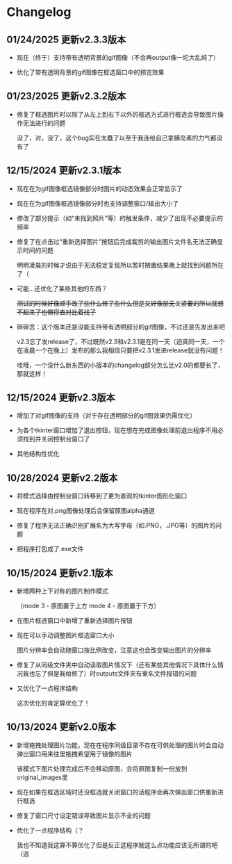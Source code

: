 # Changelog

## 01/24/2025 更新v2.3.3版本

* 现在（终于）支持带有透明背景的gif图像（不会再output像一坨大乱炖了）

* 优化了带有透明背景的gif图像在框选窗口中的预览效果

## 01/23/2025 更新v2.3.2版本

* 修复了框选图片时以除了从左上到右下以外的框选方式进行框选会导致图片操作无法进行的问题

  没了，对，没了，这个bug实在太蠢了以至于我连给自己拿胰岛素的力气都没有了

## 12/15/2024 更新v2.3.1版本

* 现在在为gif图像框选镜像部分时图片的动态效果会正常显示了

* 现在在为gif图像框选镜像部分时也支持调整窗口/输出大小了

* 修改了部分提示（如“未找到照片”等）的触发条件，减少了出现不必要提示的频率

* 修复了在点击过“重新选择图片”按钮后完成裁剪的输出图片文件名无法正确显示时间的问题

  明明凌晨的时候才说由于无法稳定复现所以暂时搁置结果晚上就找到问题所在了（

* 可能...还优化了某些其他的东西？

  ~~测试的时候好像顺手改了些什么修了些什么但是又好像挺无关紧要的所以就想不起来了也懒得去对比着找了~~

* 碎碎念：这个版本还是没能支持带有透明部分的gif图像，不过还是先发出来吧

  v2.3忘了发release了，不过既然v2.3和v2.3.1是在同一天（迫真同一天，一个在凌晨一个在晚上）发布的那么我相信只要把v2.3.1发进release就没有问题！

  哇哦，一个没什么新东西的小版本的changelog部分怎么比v2.0的都要长了，那就这样！

## 12/15/2024 更新v2.3版本

* 增加了对gif图像的支持（对于存在透明部分的gif图效果仍需优化）

* 为各个tkinter窗口增加了退出按钮，现在想在完成图像处理前退出程序不用必须找到并关闭控制台窗口了

* 其他结构性优化

## 10/28/2024 更新v2.2版本

* 将模式选择由控制台窗口转移到了更为直观的tkinter图形化窗口

* 现在程序在对.png图像处理后会保留原图alpha通道

* 修复了程序无法正确识别扩展名为大写字母（如.PNG，.JPG等）的图片的问题

* 把程序打包成了.exe文件

## 10/15/2024 更新v2.1版本

* 新增两种上下对称的图片制作模式

  （mode 3 - 原图置于上方 mode 4 - 原图置于下方）

* 在图片框选窗口中新增了重新选择图片按钮

* 现在可以手动调整图片框选窗口大小

  图片分辨率会自动随窗口按比例改变，注意这也会改变输出图片的分辨率

* 修复了从同级文件夹中自动读取图片情况下（还有某些其他情况下具体什么情况我也忘了但是我给修了）时outputs文件夹有重名文件报错的问题

* 又优化了一点程序结构

  这次优化的肯定算优化了！

## 10/13/2024 更新v2.0版本

* 新增拖拽处理图片功能，现在在程序同级目录不存在可供处理的图片时会自动弹出窗口用来往里拖拽希望用于镜像的图片

   该模式下图片处理完成后不会移动原图，会将原图复制一份放到original_images里
 
* 现在如果在框选区域时还没框选就关闭窗口的话程序会再次弹出窗口供重新进行框选

* 修复了窗口尺寸设定错误导致图片显示不全的问题

* 优化了一点程序结构（？

   我也不知道我这算不算优化了但是反正这程序就这么点功能应该无所谓的吧（逃
